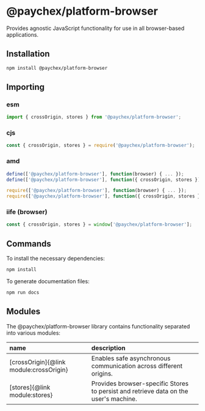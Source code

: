 # @paychex/platform-browser

Provides agnostic JavaScript functionality for use in all browser-based applications.

## Installation

```bash
npm install @paychex/platform-browser
```

## Importing

### esm

```js
import { crossOrigin, stores } from '@paychex/platform-browser';
```

### cjs

```js
const { crossOrigin, stores } = require('@paychex/platform-browser');
```

### amd

```js
define(['@paychex/platform-browser'], function(browser) { ... });
define(['@paychex/platform-browser'], function({ crossOrigin, stores }) { ... });
```

```js
require(['@paychex/platform-browser'], function(browser) { ... });
require(['@paychex/platform-browser'], function({ crossOrigin, stores }) { ... });
```

### iife (browser)

```js
const { crossOrigin, stores } = window['@paychex/platform-browser'];
```

## Commands

To install the necessary dependencies:

```bash
npm install
```

To generate documentation files:

```bash
npm run docs
```

## Modules

The @paychex/platform-browser library contains functionality separated into various modules:

name | description
:--- | :---
[crossOrigin]{@link module:crossOrigin} | Enables safe asynchronous communication across different origins.
[stores]{@link module:stores} | Provides browser-specific Stores to persist and retrieve data on the user's machine.

